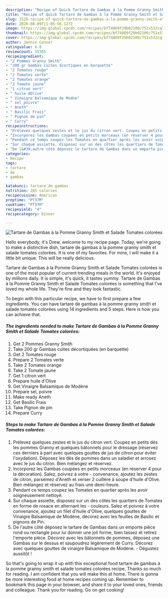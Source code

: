 ```yaml
---
description: "Recipe of Quick Tartare de Gambas à la Pomme Granny Smith et Salade Tomates colorées"
title: "Recipe of Quick Tartare de Gambas à la Pomme Granny Smith et Salade Tomates colorées"
slug: 1528-recipe-of-quick-tartare-de-gambas-a-la-pomme-granny-smith-et-salade-tomates-colorees
date: 2020-08-09T11:05:56.127Z
image: https://img-global.cpcdn.com/recipes/bf74869f29b02100/751x532cq70/tartare-de-gambas-a-la-pomme-granny-smith-et-salade-tomates-colorees-photo-principale-de-la-recette.jpg
thumbnail: https://img-global.cpcdn.com/recipes/bf74869f29b02100/751x532cq70/tartare-de-gambas-a-la-pomme-granny-smith-et-salade-tomates-colorees-photo-principale-de-la-recette.jpg
cover: https://img-global.cpcdn.com/recipes/bf74869f29b02100/751x532cq70/tartare-de-gambas-a-la-pomme-granny-smith-et-salade-tomates-colorees-photo-principale-de-la-recette.jpg
author: Jennie Conner
ratingvalue: 4.8
reviewcount: 35365
recipeingredient:
- "2 Pommes Granny Smith"
- "200 gr Gambas cuites dcortiques en barquette"
- "2 Tomates rouge"
- "2 Tomates verte"
- "2 Tomates orange"
- "2 Tomate jaune"
- "1 citron vert"
- " huile dOlive"
- " Vinaigre Balsamique de Modne"
- " sel poivre"
- " Aneth"
- " Basilic Frais"
- " Pignon de pin"
- " Curry"
recipeinstructions:
- "Prélevez quelques zestes et le jus du citron vert. Coupez en petits dés les pommes Granny et quelques bâtonnets pour le dressage (réservez ces derniers à part avec quelques gouttes de jus de citron pour éviter l&#39;oxydation). Déposez les dés de pommes dans un saladier et arrosez avec le jus du citron. Bien mélangez et réservez."
- "Incorporez les Gambas coupées en petits morceaux (en réserver 4 pour la décoration). Salez, poivrez à votre convenance, ajoutez les zestes de citron, parsemez d&#39;Aneth et verser 2 cuillère à soupe d&#39;huile d&#39;Olive. Bien mélangez et réservez au frais une demi-heure."
- "Pendant ce temps coupez les Tomates en quartier après les avoir soigneusement nettoyé."
- "Sur chaque assiette, disposez sur un des côtés les quartiers de Tomates en forme de rosace en alternant les couleurs. Salez et poivrez à votre convenance, ajoutez un filet d&#39;huile d&#39;Olive, quelques gouttes de Vinaigre Balsamique de Modène, décorez avec les feuilles de Basilic et pignons de Pin."
- "De l&#39;autre côté déposez le tartare de Gambas dans un emporte pièce rond ou rectangle pour lui donner une joli forme, bien tassez et retirez l&#39;emporte pièce. Décorez avec les bâtonnets de pommes, déposez une Gambas sur le dessus et saupoudrez légèrement de Curry. Décorez avec quelques gouttes de vinaigre Balsamique de Modène. Dégustez aussitôt !"
categories:
- Recipe
tags:
- tartare
- de
- gambas

katakunci: tartare de gambas 
nutrition: 265 calories
recipecuisine: American
preptime: "PT37M"
cooktime: "PT37M"
recipeyield: "4"
recipecategory: Dinner

---
```



![Tartare de Gambas à la Pomme Granny Smith et Salade Tomates colorées](https://img-global.cpcdn.com/recipes/bf74869f29b02100/751x532cq70/tartare-de-gambas-a-la-pomme-granny-smith-et-salade-tomates-colorees-photo-principale-de-la-recette.jpg)

Hello everybody, it's Drew, welcome to my recipe page. Today, we're going to make a distinctive dish, tartare de gambas à la pomme granny smith et salade tomates colorées. It is one of my favorites. For mine, I will make it a little bit unique. This will be really delicious.



Tartare de Gambas à la Pomme Granny Smith et Salade Tomates colorées is one of the most popular of current trending meals in the world. It's enjoyed by millions daily. It is simple, it's quick, it tastes yummy. Tartare de Gambas à la Pomme Granny Smith et Salade Tomates colorées is something that I've loved my whole life. They're fine and they look fantastic.


To begin with this particular recipe, we have to first prepare a few ingredients. You can have tartare de gambas à la pomme granny smith et salade tomates colorées using 14 ingredients and 5 steps. Here is how you can achieve that.

<!--inarticleads1-->

##### The ingredients needed to make Tartare de Gambas à la Pomme Granny Smith et Salade Tomates colorées:

1. Get 2 Pommes Granny Smith
1. Take 200 gr Gambas cuites décortiquées (en barquette)
1. Get 2 Tomates rouge
1. Prepare 2 Tomates verte
1. Take 2 Tomates orange
1. Take 2 Tomate jaune
1. Get 1 citron vert
1. Prepare  huile d&#39;Olive
1. Get  Vinaigre Balsamique de Modène
1. Prepare  sel, poivre
1. Make ready  Aneth
1. Get  Basilic Frais
1. Take  Pignon de pin
1. Prepare  Curry




<!--inarticleads2-->

##### Steps to make Tartare de Gambas à la Pomme Granny Smith et Salade Tomates colorées:

1. Prélevez quelques zestes et le jus du citron vert. Coupez en petits dés les pommes Granny et quelques bâtonnets pour le dressage (réservez ces derniers à part avec quelques gouttes de jus de citron pour éviter l&#39;oxydation). Déposez les dés de pommes dans un saladier et arrosez avec le jus du citron. Bien mélangez et réservez.
1. Incorporez les Gambas coupées en petits morceaux (en réserver 4 pour la décoration). Salez, poivrez à votre - convenance, ajoutez les zestes de citron, parsemez d&#39;Aneth et verser 2 cuillère à soupe d&#39;huile d&#39;Olive. Bien mélangez et réservez au frais une demi-heure.
1. Pendant ce temps coupez les Tomates en quartier après les avoir soigneusement nettoyé.
1. Sur chaque assiette, disposez sur un des côtés les quartiers de Tomates en forme de rosace en alternant les - couleurs. Salez et poivrez à votre convenance, ajoutez un filet d&#39;huile d&#39;Olive, quelques gouttes de Vinaigre Balsamique de Modène, décorez avec les feuilles de Basilic et pignons de Pin.
1. De l&#39;autre côté déposez le tartare de Gambas dans un emporte pièce rond ou rectangle pour lui donner une joli forme, bien tassez et retirez l&#39;emporte pièce. Décorez avec les bâtonnets de pommes, déposez une Gambas sur le dessus et saupoudrez légèrement de Curry. Décorez avec quelques gouttes de vinaigre Balsamique de Modène. - Dégustez aussitôt !




So that's going to wrap it up with this exceptional food tartare de gambas à la pomme granny smith et salade tomates colorées recipe. Thanks so much for reading. I am confident that you will make this at home. There is gonna be more interesting food at home recipes coming up. Remember to bookmark this page in your browser, and share it to your loved ones, friends and colleague. Thank you for reading. Go on get cooking!
